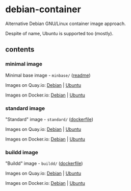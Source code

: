 # debian-container

Alternative Debian GNU/Linux container image approach.

Despite of name, Ubuntu is supported too (mostly).

## contents

### minimal image

Minimal base image - `minbase/` ([readme](minbase/README.md))

Images on Quay.io:
[Debian](https://quay.io/repository/rockdrilla/debian-min?tab=tags)
|
[Ubuntu](https://quay.io/repository/rockdrilla/ubuntu-min?tab=tags)

Images on Docker.io:
[Debian](https://hub.docker.com/r/rockdrilla/debian-min/tags)
|
[Ubuntu](https://hub.docker.com/r/rockdrilla/ubuntu-min/tags)

### standard image

"Standard" image - `standard/` ([dockerfile](standard/Dockerfile))

Images on Quay.io:
[Debian](https://quay.io/repository/rockdrilla/debian?tab=tags)
|
[Ubuntu](https://quay.io/repository/rockdrilla/ubuntu?tab=tags)

Images on Docker.io:
[Debian](https://hub.docker.com/r/rockdrilla/debian/tags)
|
[Ubuntu](https://hub.docker.com/r/rockdrilla/ubuntu/tags)

### buildd image

"Buildd" image - `buildd/` ([dockerfile](buildd/Dockerfile))

Images on Quay.io:
[Debian](https://quay.io/repository/rockdrilla/debian-buildd?tab=tags)
|
[Ubuntu](https://quay.io/repository/rockdrilla/ubuntu-buildd?tab=tags)

Images on Docker.io:
[Debian](https://hub.docker.com/r/rockdrilla/debian-buildd/tags)
|
[Ubuntu](https://hub.docker.com/r/rockdrilla/ubuntu-buildd/tags)
